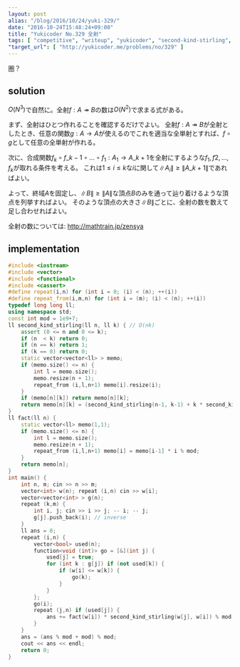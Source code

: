 ```yaml
---
layout: post
alias: "/blog/2016/10/24/yuki-329/"
date: "2016-10-24T15:48:24+09:00"
title: "Yukicoder No.329 全射"
tags: [ "competitive", "writeup", "yukicoder", "second-kind-stirling", "surjection", "graph" ]
"target_url": [ "http://yukicoder.me/problems/no/329" ]
---
```


圏？

## solution

$O(N^3)$で自然に。全射$f : A \twoheadrightarrow B$の数は$O(N^2)$で求まる式がある。

まず、全射はひとつ作れることを確認するだけでよい。
全射$f : A \twoheadrightarrow B$が全射としたとき、任意の関数$g : A \to A$が使えるのでこれを適当な全単射とすれば、$f \circ g$として任意の全単射が作れる。

次に、合成関数$f_k \circ f\_{k-1} \circ \dots \circ f_1 : A_1 \to A\_{k+1}$を全射にするような$f_1, f2, \dots, f_k$が取れる条件を考える。
これは$1 \le i \le k$な$i$に関して$\|A_i\| \ge \|A\_{k+1}\|$であればよい。

よって、終域$A$を固定し、$\|B\| \ge \|A\|$な頂点$B$のみを通って辿り着けるような頂点を列挙すればよい。
そのような頂点の大きさ$\|B\|$ごとに、全射の数を数えて足し合わせればよい。

全射の数については: <http://mathtrain.jp/zensya>

## implementation

``` c++
#include <iostream>
#include <vector>
#include <functional>
#include <cassert>
#define repeat(i,n) for (int i = 0; (i) < (n); ++(i))
#define repeat_from(i,m,n) for (int i = (m); (i) < (n); ++(i))
typedef long long ll;
using namespace std;
const int mod = 1e9+7;
ll second_kind_stirling(ll n, ll k) { // O(nk)
    assert (0 <= n and 0 <= k);
    if (n  < k) return 0;
    if (n == k) return 1;
    if (k == 0) return 0;
    static vector<vector<ll> > memo;
    if (memo.size() <= n) {
        int l = memo.size();
        memo.resize(n + 1);
        repeat_from (i,l,n+1) memo[i].resize(i);
    }
    if (memo[n][k]) return memo[n][k];
    return memo[n][k] = (second_kind_stirling(n-1, k-1) + k * second_kind_stirling(n-1, k) % mod) % mod;
}
ll fact(ll n) {
    static vector<ll> memo(1,1);
    if (memo.size() <= n) {
        int l = memo.size();
        memo.resize(n + 1);
        repeat_from (i,l,n+1) memo[i] = memo[i-1] * i % mod;
    }
    return memo[n];
}
int main() {
    int n, m; cin >> n >> m;
    vector<int> w(n); repeat (i,n) cin >> w[i];
    vector<vector<int> > g(n);
    repeat (k,m) {
        int i, j; cin >> i >> j; -- i; -- j;
        g[j].push_back(i); // inverse
    }
    ll ans = 0;
    repeat (i,n) {
        vector<bool> used(n);
        function<void (int)> go = [&](int j) {
            used[j] = true;
            for (int k : g[j]) if (not used[k]) {
                if (w[i] <= w[k]) {
                    go(k);
                }
            }
        };
        go(i);
        repeat (j,n) if (used[j]) {
            ans += fact(w[i]) * second_kind_stirling(w[j], w[i]) % mod;
        }
    }
    ans = (ans % mod + mod) % mod;
    cout << ans << endl;
    return 0;
}
```
